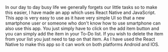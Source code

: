 In our day to day busy life we generally forgets our little tasks so
to make this easier, I have made an app which uses React Native
and JavaScript. This app is very easy to use as it have very
simple UI so that a new smartphone user or someone who don't
know how to use smartphone can also use this app. You just
simply have to click on the add item button and you can simply
add the item in your To-Do list. If you wish to delete the item from
your list you just need to tap on that item. As I have used the
React Native to make this app so it can work on both platforms
Android and IOS.
